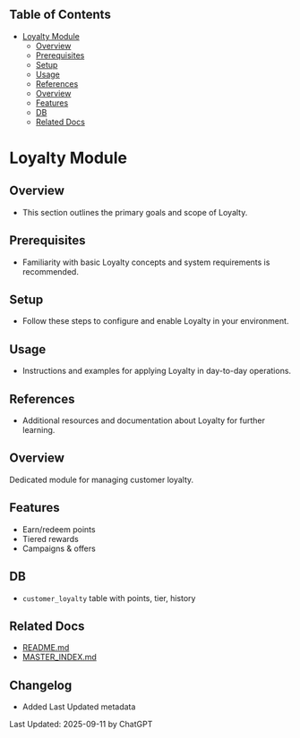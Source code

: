 <!-- START doctoc generated TOC please keep comment here to allow auto update -->
<!-- DON'T EDIT THIS SECTION, INSTEAD RE-RUN doctoc TO UPDATE -->
## Table of Contents

- [Loyalty Module](#loyalty-module)
  - [Overview](#overview)
  - [Prerequisites](#prerequisites)
  - [Setup](#setup)
  - [Usage](#usage)
  - [References](#references)
  - [Overview](#overview-1)
  - [Features](#features)
  - [DB](#db)
  - [Related Docs](#related-docs)

<!-- END doctoc generated TOC please keep comment here to allow auto update -->

# Loyalty Module

## Overview
- This section outlines the primary goals and scope of Loyalty.

## Prerequisites
- Familiarity with basic Loyalty concepts and system requirements is recommended.

## Setup
- Follow these steps to configure and enable Loyalty in your environment.

## Usage
- Instructions and examples for applying Loyalty in day-to-day operations.

## References
- Additional resources and documentation about Loyalty for further learning.


## Overview
Dedicated module for managing customer loyalty.

## Features
- Earn/redeem points
- Tiered rewards
- Campaigns & offers

## DB
- `customer_loyalty` table with points, tier, history

## Related Docs
- [README.md](README.md)
- [MASTER_INDEX.md](MASTER_INDEX.md)


## Changelog
- Added Last Updated metadata

Last Updated: 2025-09-11 by ChatGPT
